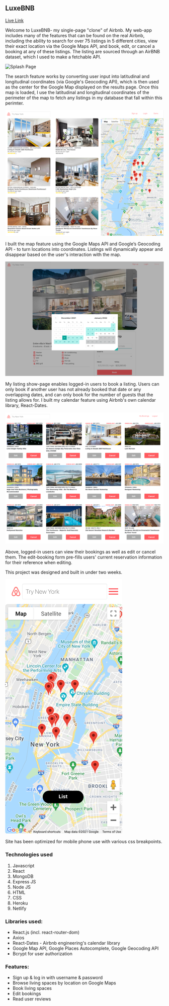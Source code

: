 ## LuxeBNB

[Live Link](https://luxebnb.netlify.app)

Welcome to LuxeBNB- my single-page "clone" of Airbnb. My web-app includes many of the features that can be found on the real Airbnb, including the ability to search for over 75 listings in 5 different cities, view their exact location via the Google Maps API, and book, edit, or cancel a booking at any of these listings. The listing are sourced through an AirBNB dataset, which I used to make a fetchable API.

![Splash Page](https://raw.githubusercontent.com/jacquesjg/jacques-bnb-clone/master/readMeScreeners/Screen%20Shot%202021-12-21%20at%207.30.29%20PM.png "Splash Page")

The search feature works by converting user input into latitudinal and longitudinal coordinates (via Google's Geocoding API), which is then used as the center for the Google Map displayed on the results page. Once this map is loaded, I use the latitudinal and longitudinal coordinates of the perimeter of the map to fetch any listings in my database that fall within this perimter.

![Listings Page with Map](https://raw.githubusercontent.com/jacquesjg/jacques-bnb-clone/master/readMeScreeners/Screen%20Shot%202021-12-21%20at%207.31.28%20PM.png "Listings Page with Map")

I built the map feature using the Google Maps API and Google’s Geocoding API - to turn locations into coordinates. Listings will dynamically appear and disappear based on the user's interaction with the map.

![Listings Page](https://raw.githubusercontent.com/jacquesjg/jacques-bnb-clone/master/readMeScreeners/Screen%20Shot%202021-12-21%20at%207.33.18%20PM.png "Listings Page")

My listing show-page enables logged-in users to book a listing. Users can only book if another user has not already booked that date or any overlapping dates, and can only book for the number of guests that the listing allows for. I built my calendar feature using Airbnb's own calendar library, React-Dates.

![Bookings Page](https://raw.githubusercontent.com/jacquesjg/jacques-bnb-clone/master/readMeScreeners/Screen%20Shot%202021-12-21%20at%207.34.15%20PM.png "Bookings Page")

Above, logged-in users can view their bookings as well as edit or cancel them. The edit-booking form pre-fills users' current reservation information for their reference when editing.

This project was designed and built in under two weeks.

![Mobile Responsiveness](https://raw.githubusercontent.com/jacquesjg/jacques-bnb-clone/master/readMeScreeners/Screen%20Shot%202021-12-21%20at%207.35.15%20PM.png "Mobile Responsiveness")

Site has been optimized for mobile phone use with various css breakpoints.

### Technologies used

1.  Javascript
2.  React
3.  MongoDB
4.  Express JS
5.  Node JS
6.  HTML
7.  CSS
8.  Heroku
9.  Netlify

### Libraries used:

- React.js (incl. react-router-dom)
- Axios
- React-Dates - Airbnb engineering's calendar library
- Google Map API, Google Places Autocomplete, Google Geocoding API
- Bcrypt for user authorization

### Features:

- Sign up & log in with username & password
- Browse living spaces by location on Google Maps
- Book living spaces
- Edit bookings
- Read user reviews
